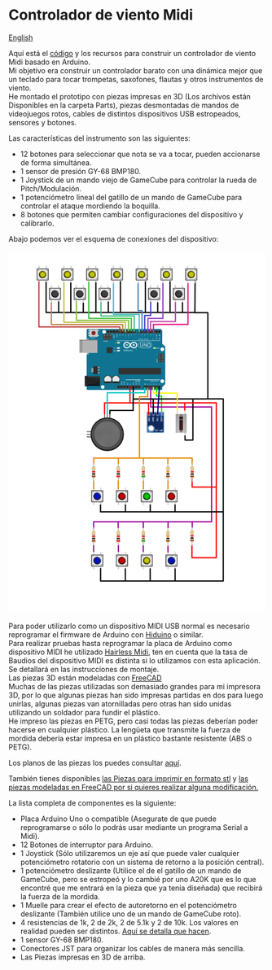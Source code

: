 # Controlador de viento Midi   
<a href="README.en.md">English</a>   

Aquí está el <a href="Code/midiWindController.ino">código</a> y los recursos para construir un controlador de viento Midi basado en Arduino.   
Mi objetivo era construir un controlador barato con una dinámica mejor que un teclado para tocar trompetas, saxofones, flautas y otros instrumentos de viento.   
He montado el prototipo con piezas impresas en 3D (Los archivos están Disponibles en la carpeta Parts), piezas desmontadas de mandos de videojuegos rotos, cables de distintos dispositivos USB estropeados, sensores y botones.

Las características del instrumento son las siguientes:

* 12 botones para seleccionar que nota se va a tocar, pueden accionarse de forma simultánea.  
* 1 sensor de presión GY-68 BMP180.   
* 1 Joystick de un mando viejo de GameCube para controlar la rueda de Pitch/Modulación.
* 1 potenciómetro lineal del gatillo de un mando de GameCube para controlar el ataque mordiendo la boquilla.
* 8 botones que permiten cambiar configuraciones del dispositivo y calibrarlo.   

Abajo podemos ver el esquema de conexiones del dispositivo:

![esquema](Img/esquema.svg)  

Para poder utilizarlo como un dispositivo MIDI USB normal es necesario reprogramar el firmware de Arduino con <a target="_blank" href="https://github.com/ddiakopoulos/hiduino">Hiduino</a> o similar.   
Para realizar pruebas hasta reprogramar la placa de Arduino como dispositivo MIDI he utilizado <a target="_blank" href="https://projectgus.github.io/hairless-midiserial/">Hairless Midi</a>, ten en cuenta que la tasa de Baudios del dispositivo MIDI es distinta si lo utilizamos con esta aplicación. Se detallará en las instrucciones de montaje.   
Las piezas 3D están modeladas con <a target="_blank" href="https://www.freecadweb.org/">FreeCAD</a>   
Muchas de las piezas utilizadas son demasiado grandes para mi impresora 3D, por lo que algunas piezas han sido impresas partidas en dos para luego unirlas, algunas piezas van atornilladas pero otras han sido unidas utilizando un soldador para fundir el plástico.   
He impreso las piezas en PETG, pero casi todas las piezas deberían poder hacerse en cualquier plástico. La lengüeta que transmite la fuerza de mordida debería estar impresa en un plástico bastante resistente (ABS o PETG).   

Los planos de las piezas los puedes consultar <a href="Plano.pdf">aquí</a>.

También tienes disponibles <a href="Parts/Stl">las Piezas para imprimir en formato stl</a> y <a href="Parts/FreeCAD">las piezas modeladas en FreeCAD por si quieres realizar alguna modificación.</a>   

La lista completa de componentes es la siguiente:

* Placa Arduino Uno o compatible (Asegurate de que puede reprogramarse o sólo lo podrás usar mediante un programa Serial a Midi).   
* 12 Botones de interruptor para Arduino.   
* 1 Joystick (Sólo utilizaremos un eje así que puede valer cualquier potenciómetro rotatorio con un sistema de retorno a la posición central).   
* 1 potenciómetro deslizante (Utilice el de el gatillo de un mando de GameCube, pero se estropeó y lo cambié por uno A20K que es lo que encontré que me entrará en la pieza que ya tenía diseñada) que recibirá la fuerza de la mordida.
* 1 Muelle para crear el efecto de autoretorno en el potenciómetro deslizante (También utilice uno de un mando de GameCube roto).
* 4 resistencias de 1k, 2 de 2k, 2 de 5.1k y 2 de 10k. Los valores en realidad pueden ser distintos. <a href="Doc/Resistencias.md">Aquí se detalla que hacen</a>.   
* 1 sensor GY-68 BMP180.
* Conectores JST para organizar los cables de manera más sencilla.
* Las Piezas impresas en 3D de arriba.
